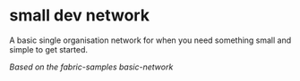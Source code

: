 # small dev network

A basic single organisation network for when you need something small and simple to get started.

_Based on the fabric-samples basic-network_
